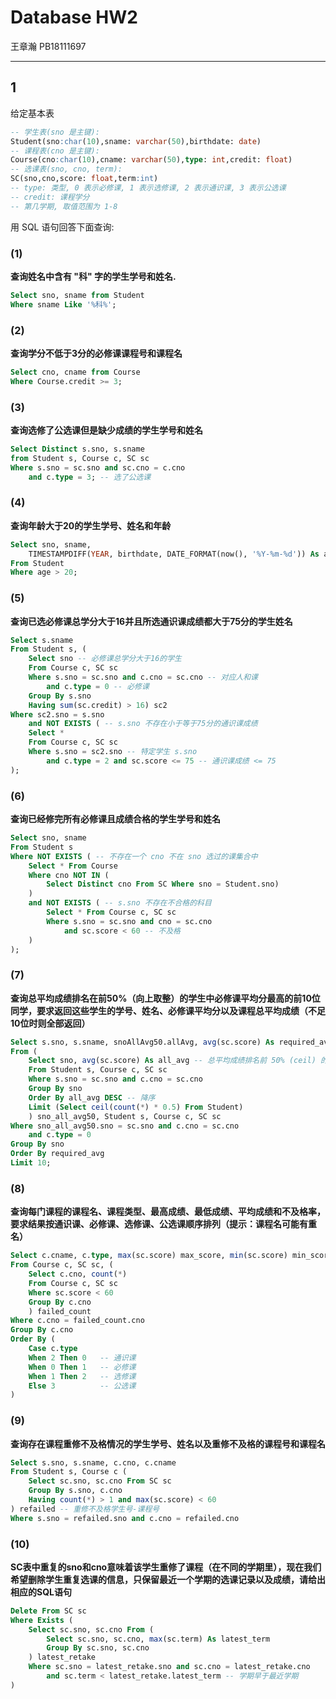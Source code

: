 # Database HW2

王章瀚 PB18111697

-----

## 1

给定基本表
```sql
-- 学生表(sno 是主键):
Student(sno:char(10),sname: varchar(50),birthdate: date)
-- 课程表(cno 是主键):
Course(cno:char(10),cname: varchar(50),type: int,credit: float)
-- 选课表(sno, cno, term):
SC(sno,cno,score: float,term:int)
-- type: 类型, 0 表示必修课, 1 表示选修课, 2 表示通识课, 3 表示公选课
-- credit: 课程学分
-- 第几学期, 取值范围为 1-8
```

用 SQL 语句回答下面查询:

### (1)
**查询姓名中含有 "科" 字的学生学号和姓名.**

```sql
Select sno, sname from Student
Where sname Like '%科%';
```

### (2)
**查询学分不低于3分的必修课课程号和课程名**

```sql
Select cno, cname from Course
Where Course.credit >= 3;
```

### (3)
**查询选修了公选课但是缺少成绩的学生学号和姓名**

```sql
Select Distinct s.sno, s.sname
from Student s, Course c, SC sc
Where s.sno = sc.sno and sc.cno = c.cno
    and c.type = 3; -- 选了公选课
```

### (4)
**查询年龄大于20的学生学号、姓名和年龄**

```sql
Select sno, sname, 
    TIMESTAMPDIFF(YEAR, birthdate, DATE_FORMAT(now(), '%Y-%m-%d')) As age
From Student
Where age > 20;
```

### (5)
**查询已选必修课总学分大于16并且所选通识课成绩都大于75分的学生姓名**

```sql
Select s.sname
From Student s, (
    Select sno -- 必修课总学分大于16的学生
    From Course c, SC sc
    Where s.sno = sc.sno and c.cno = sc.cno -- 对应人和课
        and c.type = 0 -- 必修课
    Group By s.sno
    Having sum(sc.credit) > 16) sc2
Where sc2.sno = s.sno 
    and NOT EXISTS ( -- s.sno 不存在小于等于75分的通识课成绩
    Select *
    From Course c, SC sc
    Where s.sno = sc2.sno -- 特定学生 s.sno
        and c.type = 2 and sc.score <= 75 -- 通识课成绩 <= 75
);
```

### (6)
**查询已经修完所有必修课且成绩合格的学生学号和姓名**

```sql
Select sno, sname
From Student s
Where NOT EXISTS ( -- 不存在一个 cno 不在 sno 选过的课集合中
    Select * From Course
    Where cno NOT IN (
        Select Distinct cno From SC Where sno = Student.sno)
    )
    and NOT EXISTS ( -- s.sno 不存在不合格的科目
        Select * From Course c, SC sc
        Where s.sno = sc.sno and cno = sc.cno
            and sc.score < 60 -- 不及格
    )
);
```

### (7)
**查询总平均成绩排名在前50%（向上取整）的学生中必修课平均分最高的前10位同学，要求返回这些学生的学号、姓名、必修课平均分以及课程总平均成绩（不足10位时则全部返回）**

```sql
Select s.sno, s.sname, snoAllAvg50.allAvg, avg(sc.score) As required_avg
From (
    Select sno, avg(sc.score) As all_avg -- 总平均成绩排名前 50% (ceil) 的学生
    From Student s, Course c, SC sc
    Where s.sno = sc.sno and c.cno = sc.cno
    Group By sno
    Order By all_avg DESC -- 降序
    Limit (Select ceil(count(*) * 0.5) From Student)
    ) sno_all_avg50, Student s, Course c, SC sc
Where sno_all_avg50.sno = sc.sno and c.cno = sc.cno
    and c.type = 0
Group By sno
Order By required_avg
Limit 10;
```

### (8)
**查询每门课程的课程名、课程类型、最高成绩、最低成绩、平均成绩和不及格率，要求结果按通识课、必修课、选修课、公选课顺序排列（提示：课程名可能有重名）**

```sql
Select c.cname, c.type, max(sc.score) max_score, min(sc.score) min_score, avg(sc.score) avg_score, failed_count / count(sc.score) failed_rate
From Course c, SC sc, (
    Select c.cno, count(*)
    From Course c, SC sc
    Where sc.score < 60
    Group By c.cno
    ) failed_count
Where c.cno = failed_count.cno
Group By c.cno
Order By (
    Case c.type
    When 2 Then 0   -- 通识课
    When 0 Then 1   -- 必修课
    When 1 Then 2   -- 选修课
    Else 3          -- 公选课
)
```

### (9)
**查询存在课程重修不及格情况的学生学号、姓名以及重修不及格的课程号和课程名**

```sql
Select s.sno, s.sname, c.cno, c.cname
From Student s, Course c (
    Select sc.sno, sc.cno From SC sc
    Group By s.sno, c.cno
    Having count(*) > 1 and max(sc.score) < 60
) refailed -- 重修不及格学生号-课程号
Where s.sno = refailed.sno and c.cno = refailed.cno
```

### (10)
**SC表中重复的sno和cno意味着该学生重修了课程（在不同的学期里），现在我们希望删除学生重复选课的信息，只保留最近一个学期的选课记录以及成绩，请给出相应的SQL语句**

```sql
Delete From SC sc
Where Exists (
    Select sc.sno, sc.cno From (
        Select sc.sno, sc.cno, max(sc.term) As latest_term
        Group By sc.sno, sc.cno
    ) latest_retake
    Where sc.sno = latest_retake.sno and sc.cno = latest_retake.cno
        and sc.term < latest_retake.latest_term -- 学期早于最近学期
)
```
